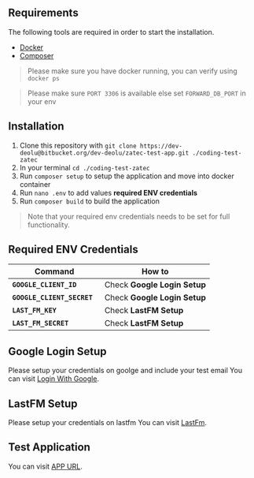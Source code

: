 
## Requirements

The following tools are required in order to start the installation.

- [Docker](https://www.docker.com/)
- [Composer](https://getcomposer.org/download/)

> Please make sure you have docker running, you can verify using `docker ps`

> Please make sure `PORT 3306` is available else set `FORWARD_DB_PORT` in your env

## Installation
1. Clone this repository with `git clone https://dev-deolu@bitbucket.org/dev-deolu/zatec-test-app.git ./coding-test-zatec`
2. In your terminal `cd ./coding-test-zatec`
3. Run `composer setup` to setup the application and move into docker container
4. Run `nano .env` to add values **required ENV credentials**
5. Run `composer build` to build the application
> Note that your required env credentials needs to be set for full functionality.

## Required ENV Credentials

Command | How to
--- | ---
**`GOOGLE_CLIENT_ID `** | Check **Google Login Setup**
**`GOOGLE_CLIENT_SECRET `** | Check **Google Login Setup**
**`LAST_FM_KEY `** | Check **LastFM Setup**
**`LAST_FM_SECRET `** | Check **LastFM Setup**

## Google Login Setup
Please setup your credentials on goolge and include your test email
You can visit [Login With Google](https://medium.com/employbl/add-login-with-google-to-your-laravel-app-d2205f01b895).
## LastFM Setup
Please setup your credentials on lastfm 
You can visit [LastFm](https://www.last.fm/api).

## Test Application
You can visit [APP URL](http://localhost:7060).

